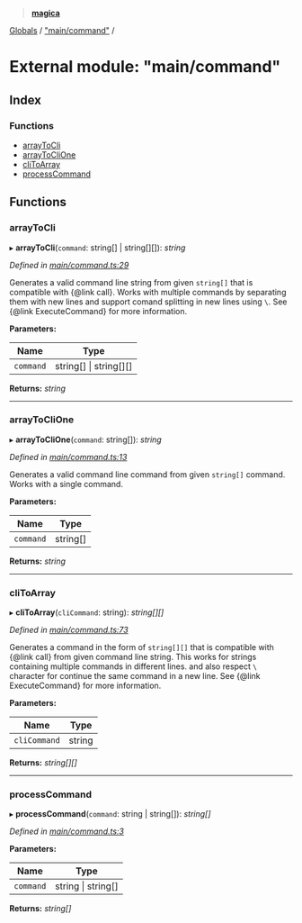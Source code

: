 > **[magica](../README.md)**

[Globals](../README.md) / ["main/command"](_main_command_.md) /

# External module: "main/command"

## Index

### Functions

* [arrayToCli](_main_command_.md#arraytocli)
* [arrayToCliOne](_main_command_.md#arraytoclione)
* [cliToArray](_main_command_.md#clitoarray)
* [processCommand](_main_command_.md#processcommand)

## Functions

###  arrayToCli

▸ **arrayToCli**(`command`: string[] | string[][]): *string*

*Defined in [main/command.ts:29](https://github.com/cancerberoSgx/magica/blob/819ab9b/src/main/command.ts#L29)*

Generates a valid command line string from given `string[]` that is compatible with  {@link call}. Works with multiple
commands by separating  them with new lines and support comand splitting in new lines using `\`.
See {@link ExecuteCommand} for more information.

**Parameters:**

Name | Type |
------ | ------ |
`command` | string[] \| string[][] |

**Returns:** *string*

___

###  arrayToCliOne

▸ **arrayToCliOne**(`command`: string[]): *string*

*Defined in [main/command.ts:13](https://github.com/cancerberoSgx/magica/blob/819ab9b/src/main/command.ts#L13)*

Generates a valid command line command from given `string[]` command. Works with a single command.

**Parameters:**

Name | Type |
------ | ------ |
`command` | string[] |

**Returns:** *string*

___

###  cliToArray

▸ **cliToArray**(`cliCommand`: string): *string[][]*

*Defined in [main/command.ts:73](https://github.com/cancerberoSgx/magica/blob/819ab9b/src/main/command.ts#L73)*

Generates a command in the form of `string[][]` that is compatible with {@link call} from given command line string.
This works for strings containing multiple commands in different lines. and also respect `\` character for continue the same
command in a new line. See {@link ExecuteCommand} for more information.

**Parameters:**

Name | Type |
------ | ------ |
`cliCommand` | string |

**Returns:** *string[][]*

___

###  processCommand

▸ **processCommand**(`command`: string | string[]): *string[]*

*Defined in [main/command.ts:3](https://github.com/cancerberoSgx/magica/blob/819ab9b/src/main/command.ts#L3)*

**Parameters:**

Name | Type |
------ | ------ |
`command` | string \| string[] |

**Returns:** *string[]*